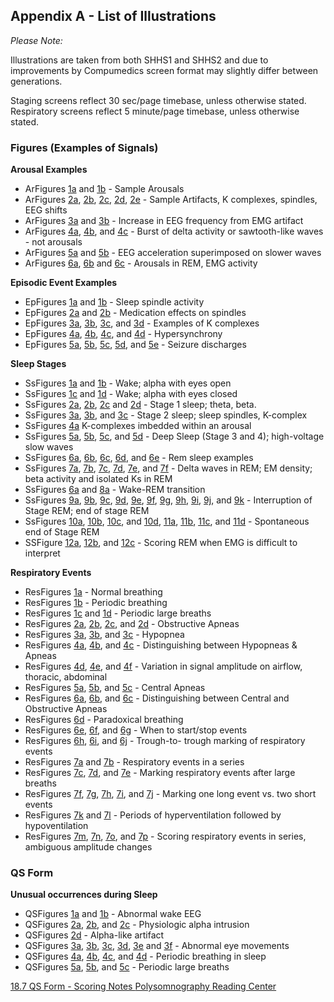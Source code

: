 ## Appendix A - List of Illustrations

_Please Note:_

Illustrations are taken from both SHHS1 and SHHS2 and due to improvements by Compumedics screen format may slightly differ between generations.

Staging screens reflect 30 sec/page timebase, unless otherwise stated.
Respiratory screens reflect 5 minute/page timebase, unless otherwise stated.


### Figures (Examples of Signals)

**Arousal Examples**

- ArFigures [1a](:images_path:/a/ar1a.jpg?inline=1) and [1b](:images_path:/a/ar1b.jpg?inline=1) - Sample Arousals
- ArFigures [2a](:images_path:/a/ar2a.jpg?inline=1), [2b](:images_path:/a/ar2b.jpg?inline=1), [2c](:images_path:/a/ar2c.jpg?inline=1), [2d](:images_path:/a/ar2d.jpg?inline=1), [2e](:images_path:/a/ar2e.jpg?inline=1) - Sample Artifacts, K complexes, spindles, EEG shifts
- ArFigures [3a](:images_path:/a/ar3a.jpg?inline=1) and [3b](:images_path:/a/ar3b.jpg?inline=1) - Increase in EEG frequency from EMG artifact
- ArFigures [4a](:images_path:/a/ar4a.jpg?inline=1), [4b](:images_path:/a/ar4b.jpg?inline=1), and [4c](:images_path:/a/ar4c.jpg?inline=1) - Burst of delta activity or sawtooth-like waves - not arousals
- ArFigures [5a](:images_path:/a/ar5a.jpg?inline=1) and [5b](:images_path:/a/ar5b.jpg?inline=1) - EEG acceleration superimposed on slower waves
- ArFigures [6a](:images_path:/a/ar6a.jpg?inline=1), [6b](:images_path:/a/ar6b.jpg?inline=1) and [6c](:images_path:/a/ar6c.jpg?inline=1) - Arousals in REM, EMG activity


**Episodic Event Examples**

- EpFigures [1a](:images_path:/e/ep1a.jpg?inline=1) and [1b](:images_path:/e/ep1b.jpg?inline=1) - Sleep spindle activity
- EpFigures [2a](:images_path:/e/ep2a.jpg?inline=1) and [2b](:images_path:/e/ep2b.jpg?inline=1) - Medication effects on spindles
- EpFigures [3a](:images_path:/e/ep3a.jpg?inline=1), [3b](:images_path:/e/ep3b.jpg?inline=1), [3c](:images_path:/e/ep3c.jpg?inline=1), and [3d](:images_path:/e/ep3d.jpg?inline=1) - Examples of K complexes
- EpFigures [4a](:images_path:/e/ep4a.jpg?inline=1), [4b](:images_path:/e/ep4b.jpg?inline=1), [4c](:images_path:/e/ep4c.jpg?inline=1), and [4d](:images_path:/e/ep4d.jpg?inline=1) - Hypersynchrony
- EpFigures [5a](:images_path:/e/ep5a.jpg?inline=1), [5b](:images_path:/e/ep5b.jpg?inline=1), [5c](:images_path:/e/ep5c.jpg?inline=1), [5d](:images_path:/e/ep5d.jpg?inline=1), and [5e](:images_path:/e/ep5e.jpg?inline=1) - Seizure discharges


**Sleep Stages**

- SsFigures [1a](:images_path:/s/ss1a.jpg?inline=1) and [1b](:images_path:/s/ss1b.jpg?inline=1) - Wake; alpha with eyes open
- SsFigures [1c](:images_path:/s/ss1c.jpg?inline=1) and [1d](:images_path:/s/ss1d.jpg?inline=1) - Wake; alpha with eyes closed
- SsFigures [2a](:images_path:/s/ss2a.jpg?inline=1), [2b](:images_path:/s/ss2b.jpg?inline=1), [2c](:images_path:/s/ss2c.jpg?inline=1) and [2d](:images_path:/s/ss2d.jpg?inline=1) - Stage 1 sleep; theta, beta.
- SsFigures [3a](:images_path:/s/ss3a.jpg?inline=1), [3b](:images_path:/s/ss3b.jpg?inline=1), and [3c](:images_path:/s/ss3c.jpg?inline=1) - Stage 2 sleep; sleep spindles, K-complex
- SsFigures [4a](:images_path:/s/ss4a.jpg?inline=1) K-complexes imbedded within an arousal
- SsFigures [5a](:images_path:/s/ss5a.jpg?inline=1), [5b](:images_path:/s/ss5b.jpg?inline=1), [5c](:images_path:/s/ss5c.jpg?inline=1), and [5d](:images_path:/s/ss5d.jpg?inline=1) - Deep Sleep (Stage 3 and 4); high-voltage slow waves
- SsFigures [6a](:images_path:/s/ss6a.jpg?inline=1), [6b](:images_path:/s/ss6b.jpg?inline=1), [6c](:images_path:/s/ss6c.jpg?inline=1), [6d](:images_path:/s/ss6d.jpg?inline=1), and [6e](:images_path:/s/ss6e.jpg?inline=1) - Rem sleep examples
- SsFigures [7a](:images_path:/s/ss7a.jpg?inline=1), [7b](:images_path:/s/ss7b.jpg?inline=1), [7c](:images_path:/s/ss7c.jpg?inline=1), [7d](:images_path:/s/ss7d.jpg?inline=1), [7e](:images_path:/s/ss7e.jpg?inline=1), and [7f](:images_path:/s/ss7f.jpg?inline=1) - Delta waves in REM; EM density;  beta activity and isolated  Ks in REM
- SsFigures [6a](:images_path:/s/ss6a.jpg?inline=1) and [8a](:images_path:/s/ss8a.jpg?inline=1) - Wake-REM transition
- SsFigures [9a](:images_path:/s/ss9a.jpg?inline=1), [9b](:images_path:/s/ss9b.jpg?inline=1), [9c](:images_path:/s/ss9c.jpg?inline=1), [9d](:images_path:/s/ss9d.jpg?inline=1), [9e](:images_path:/s/ss9e.jpg?inline=1), [9f](:images_path:/s/ss9f.jpg?inline=1), [9g](:images_path:/s/ss9g.jpg?inline=1), [9h](:images_path:/s/ss9h.jpg?inline=1), [9i](:images_path:/s/ss9i.jpg?inline=1), [9j](:images_path:/s/ss9j.jpg?inline=1), and [9k](:images_path:/s/ss9k.jpg?inline=1) - Interruption of Stage REM; end of stage REM
- SsFigures [10a](:images_path:/s/ss10a.jpg?inline=1), [10b](:images_path:/s/ss10b.jpg?inline=1), [10c](:images_path:/s/ss10c.jpg?inline=1), and [10d](:images_path:/s/ss10d.jpg?inline=1), [11a](:images_path:/s/ss11a.jpg?inline=1), [11b](:images_path:/s/ss11b.jpg?inline=1), [11c](:images_path:/s/ss11c.jpg?inline=1), and [11d](:images_path:/s/ss11d.jpg?inline=1) - Spontaneous end of Stage REM
- SSFigure [12a](:images_path:/s/ss12a.jpg?inline=1), [12b](:images_path:/s/ss12b.jpg?inline=1), and [12c](:images_path:/s/ss12c.jpg?inline=1) - Scoring REM when EMG is difficult to interpret

**Respiratory Events**

- ResFigures [1a](:images_path:/r/re1a.jpg?inline=1) - Normal breathing
- ResFigures [1b](:images_path:/r/re1b.jpg?inline=1) - Periodic breathing
- ResFigures [1c](:images_path:/r/re1c.jpg?inline=1) and [1d](:images_path:/r/re1d.jpg?inline=1) - Periodic large breaths
- ResFigures [2a](:images_path:/r/re2a.jpg?inline=1), [2b](:images_path:/r/re2b.jpg?inline=1), [2c](:images_path:/r/re2c.jpg?inline=1), and [2d](:images_path:/r/re2d.jpg?inline=1) - Obstructive Apneas
- ResFigures [3a](:images_path:/r/re3a.jpg?inline=1), [3b](:images_path:/r/re3b.jpg?inline=1), and [3c](:images_path:/r/re3c.jpg?inline=1) - Hypopnea
- ResFigures [4a](:images_path:/r/re4a.jpg?inline=1), [4b](:images_path:/r/re4b.jpg?inline=1), and [4c](:images_path:/r/re4c.jpg?inline=1) - Distinguishing between Hypopneas & Apneas
- ResFigures [4d](:images_path:/r/re4d.jpg?inline=1), [4e](:images_path:/r/re4e.jpg?inline=1), and [4f](:images_path:/r/re4f.jpg?inline=1) - Variation in signal amplitude on airflow, thoracic, abdominal
- ResFigures [5a](:images_path:/r/re5a.jpg?inline=1), [5b](:images_path:/r/re5b.jpg?inline=1), and [5c](:images_path:/r/re5c.jpg?inline=1) - Central Apneas
- ResFigures [6a](:images_path:/r/re6a.jpg?inline=1), [6b](:images_path:/r/re6b.jpg?inline=1), and [6c](:images_path:/r/re6c.jpg?inline=1) - Distinguishing between Central and Obstructive Apneas
- ResFigures [6d](:images_path:/r/re6d.jpg?inline=1) -  Paradoxical breathing
- ResFigures [6e](:images_path:/r/re6e.jpg?inline=1), [6f](:images_path:/r/re6f.jpg?inline=1), and [6g](:images_path:/r/re6g.jpg?inline=1) - When to start/stop events
- ResFigures [6h](:images_path:/r/re6h.jpg?inline=1), [6i](:images_path:/r/re6i.jpg?inline=1), and [6j](:images_path:/r/re6j.jpg?inline=1) - Trough-to- trough marking of respiratory events
- ResFigures [7a](:images_path:/r/re7a.jpg?inline=1) and [7b](:images_path:/r/re7b.jpg?inline=1) - Respiratory events in a series
- ResFigures [7c](:images_path:/r/re7c.jpg?inline=1), [7d](:images_path:/r/re7d.jpg?inline=1), and [7e](:images_path:/r/re7e.jpg?inline=1) - Marking respiratory events after large breaths
- ResFigures [7f](:images_path:/r/re7f.jpg?inline=1), [7g](:images_path:/r/re7g.jpg?inline=1), [7h](:images_path:/r/re7h.jpg?inline=1), [7i](:images_path:/r/re7i.jpg?inline=1), and [7j](:images_path:/r/re7j.jpg?inline=1) - Marking one long event vs. two short events
- ResFigures [7k](:images_path:/r/re7k.jpg?inline=1) and [7l](:images_path:/r/re7l.jpg?inline=1) - Periods of hyperventilation followed by hypoventilation
- ResFigures [7m](:images_path:/r/re7m.jpg?inline=1), [7n](:images_path:/r/re7n.jpg?inline=1), [7o](:images_path:/r/re7o.jpg?inline=1), and [7p](:images_path:/r/re7p.jpg?inline=1) - Scoring respiratory events in series, ambiguous amplitude changes

### QS Form

**Unusual occurrences during Sleep**

- QSFigures [1a](:images_path:/q/qs1a.jpg?inline=1) and [1b](:images_path:/q/qs1b.jpg?inline=1) - Abnormal wake EEG
- QSFigures [2a](:images_path:/q/qs2a.jpg?inline=1), [2b](:images_path:/q/qs2b.jpg?inline=1), and [2c](:images_path:/q/qs2c.jpg?inline=1) - Physiologic alpha intrusion
- QSFigures [2d](:images_path:/q/qs2d.jpg?inline=1) - Alpha-like artifact
- QSFigures [3a](:images_path:/q/qs3a.jpg?inline=1), [3b](:images_path:/q/qs3b.jpg?inline=1), [3c](:images_path:/q/qs3c.jpg?inline=1), [3d](:images_path:/q/qs3d.jpg?inline=1), [3e](:images_path:/q/qs3e.jpg?inline=1) and [3f](:images_path:/q/qs3f.jpg?inline=1) - Abnormal eye movements
- QSFigures [4a](:images_path:/q/qs4a.jpg?inline=1), [4b](:images_path:/q/qs4b.jpg?inline=1), [4c](:images_path:/q/qs4c.jpg?inline=1), and [4d](:images_path:/q/qs4d.jpg?inline=1) - Periodic breathing in sleep
- QSFigures [5a](:images_path:/q/qs5a.jpg?inline=1), [5b](:images_path:/q/qs5b.jpg?inline=1), and [5c](:images_path:/q/qs5c.jpg?inline=1) - Periodic large breaths


<div class="center">
<div class="btn-group">
  <a href=":pages_path:/manuals/psg-reading-center/18-07-qs-form-scoring-notes.md" class="btn btn-default">
    <span class="glyphicon glyphicon-chevron-left"></span>
    18.7 QS Form - Scoring Notes
  </a>

  <a href=":pages_path:/manuals/psg-reading-center" class="btn btn-default">
    <span class="glyphicon glyphicon-chevron-up"></span>
    Polysomnography Reading Center
  </a>
